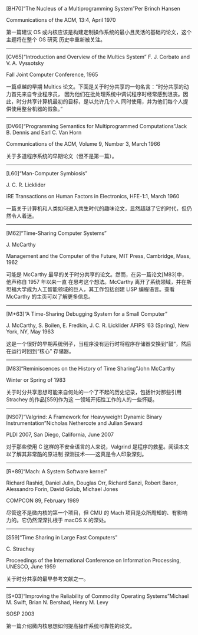 [BH70]“The Nucleus of a Multiprogramming System”Per Brinch Hansen

Communications of the ACM, 13:4, April 1970

第一篇建议 OS 或内核应该是构建定制操作系统的最小且灵活的基础的论文，这个主题将在整个 OS 研究
历史中重新被关注。

---

[CV65]“Introduction and Overview of the Multics System”
F. J. Corbato and V. A. Vyssotsky

Fall Joint Computer Conference, 1965

一篇卓越的早期 Multics 论文。下面是关于时分共享的一句名言：“时分共享的动力首先来自专业程序员，
因为他们在批处理系统中调试程序时经常感到沮丧。因此，时分共享计算机最初的目标，是以允许几个人
同时使用，并为他们每个人提供使用整台机器的假象。”

---

[DV66]“Programming Semantics for Multiprogrammed Computations”Jack B. Dennis and Earl C. Van Horn

Communications of the ACM, Volume 9, Number 3, March 1966

关于多道程序系统的早期论文（但不是第一篇）。

---

[L60]“Man-Computer Symbiosis”

J. C. R. Licklider

IRE Transactions on Human Factors in Electronics, HFE-1:1, March 1960

一篇关于计算机和人类如何进入共生时代的趣味论文，显然超越了它的时代，但仍然令人着迷。

---

[M62]“Time-Sharing Computer Systems”

J. McCarthy

Management and the Computer of the Future, MIT Press, Cambridge, Mass, 1962

可能是 McCarthy 最早的关于时分共享的论文。然而，在另一篇论文[M83]中，他声称自 1957 年以来一直
在思考这个想法。McCarthy 离开了系统领域，并在斯坦福大学成为人工智能领域的巨人，其工作包括创建 LISP 编程语言。查看 McCarthy 的主页可以了解更多信息。

---
[M+63]“A Time-Sharing Debugging System for a Small Computer”

J. McCarthy, S. Boilen, E. Fredkin, J. C. R. Licklider AFIPS ’63 (Spring), New York, NY, May 1963

这是一个很好的早期系统例子，当程序没有运行时将程序存储器交换到“鼓”，然后在运行时回到“核心”
存储器。

---

[M83]“Reminiscences on the History of Time Sharing”John McCarthy

Winter or Spring of 1983

关于时分共享思想可能来自何处的一个了不起的历史记录，包括针对那些引用 Strachey 的作品[S59]作为这
一领域开拓性工作的人的一些怀疑。

---

[NS07]“Valgrind: A Framework for Heavyweight Dynamic Binary Instrumentation”Nicholas Nethercote and
Julian Seward

PLDI 2007, San Diego, California, June 2007

对于那些使用 C 这样的不安全语言的人来说，Valgrind 是程序的救星。阅读本文以了解其非常酷的原进制
探测技术——这真是令人印象深刻。

---

[R+89]“Mach: A System Software kernel”

Richard Rashid, Daniel Julin, Douglas Orr, Richard Sanzi, Robert Baron, Alessandro Forin, David Golub, Michael
Jones

COMPCON 89, February 1989

尽管这不是微内核的第一个项目，但 CMU 的 Mach 项目是众所周知的、有影响力的。它仍然深深扎根于
macOS X 的深处。

---

[S59]“Time Sharing in Large Fast Computers”

C. Strachey

Proceedings of the International Conference on Information Processing, UNESCO, June 1959

关于时分共享的最早参考文献之一。

---

[S+03]“Improving the Reliability of Commodity Operating Systems”Michael M. Swift, Brian N. Bershad, Henry
M. Levy

SOSP 2003

第一篇介绍微内核思想如何提高操作系统可靠性的论文。